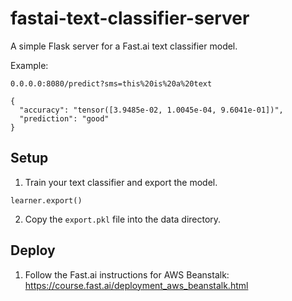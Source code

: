 # fastai-text-classifier-server
A simple Flask server for a Fast.ai text classifier model.

Example:
```
0.0.0.0:8080/predict?sms=this%20is%20a%20text
```
```
{
  "accuracy": "tensor([3.9485e-02, 1.0045e-04, 9.6041e-01])", 
  "prediction": "good"
}
```

## Setup

1. Train your text classifier and export the model.
```
learner.export()
```
2. Copy the `export.pkl` file into the data directory.

## Deploy
1. Follow the Fast.ai instructions for AWS Beanstalk: https://course.fast.ai/deployment_aws_beanstalk.html
